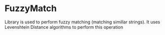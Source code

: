 # FuzzyMatch

Library is used to perform fuzzy matching (matching simillar strings). It uses Levenshtein Distance algorithms to perform this operation
